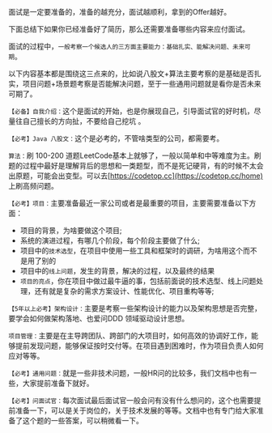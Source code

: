 面试是一定要准备的，准备的越充分，面试越顺利，拿到的Offer越好。

下面总结下如果你已经准备好了简历，那么还需要准备哪些内容来应付面试。  

面试的过程中，`一般考察一个候选人的三方面主要能力：基础扎实、能解决问题、未来可期`。

以下内容基本都是围绕这三点来的，比如说八股文+算法主要考察的是基础是否扎实，项目问题+场景题考察是否能解决问题，至于一些通用问题就是看你是否未来可期了。  

`【必备】自我介绍：`这个是面试的开始，也是你展现自己，引导面试官的好时机，尽量往自己擅长的方向扯，不要给自己挖坑 。

`【必考】Java 八股文：`这个是必考的，不管啥类型的公司，都需要考。

`算法：`刷 100-200 道题LeetCode基本上就够了，一般以简单和中等难度为主。刷题的过程中最好是理解背后的思想和一类题型，而不是死记硬背，有的时候不太会出原题，可能会出变型。可以去[https://codetop.cc](https://codetop.cc/home) 上刷高频问题。  

`【必考】项目：`主要准备最近一家公司或者是最重要的项目，主要需要准备以下方面： 

- 项目的背景，为啥要做这个项目;  
- 系统的演进过程，有哪几个阶段，每个阶段主要做了什么;  
- 项目中的`技术选型`，在项目中使用一些工具和框架时的调研，为啥用这个而不是用了别的  
- 项目中的`线上问题`，发生的背景，解决的过程，以及最终的结果  
- `项目的亮点`，你在项目中做过最牛逼的事，包括前面说的技术选型、线上问题处理，还有就是复杂的需求方案设计、性能优化、项目重构等等;  

`【5年以上必考】架构设计：`主要是考察一些架构设计的能力以及架构思想是否完整，要学会如何做架构落地、也爱问DDD 领域驱动设计思想。  

`项目管理：`主要是在主导跨团队、跨部门的大项目时，如何高效的协调好工作，能够提前发现问题，能够保证按时交付等。在项目遇到困难时，作为项目负责人如何应对等等。  

`【必考】通用问题：`就是一些非技术问题，一般HR问的比较多，我们文档中也有一些，大家提前准备下就好。  

`【必考】问面试官：`每次面试最后面试官一般会问有没有什么想问的，这个也需要提前准备一下，可以是关于岗位的，关于技术发展的等等。文档中也有专门给大家准备了这个题的一些答案，可以稍微看一下。  
